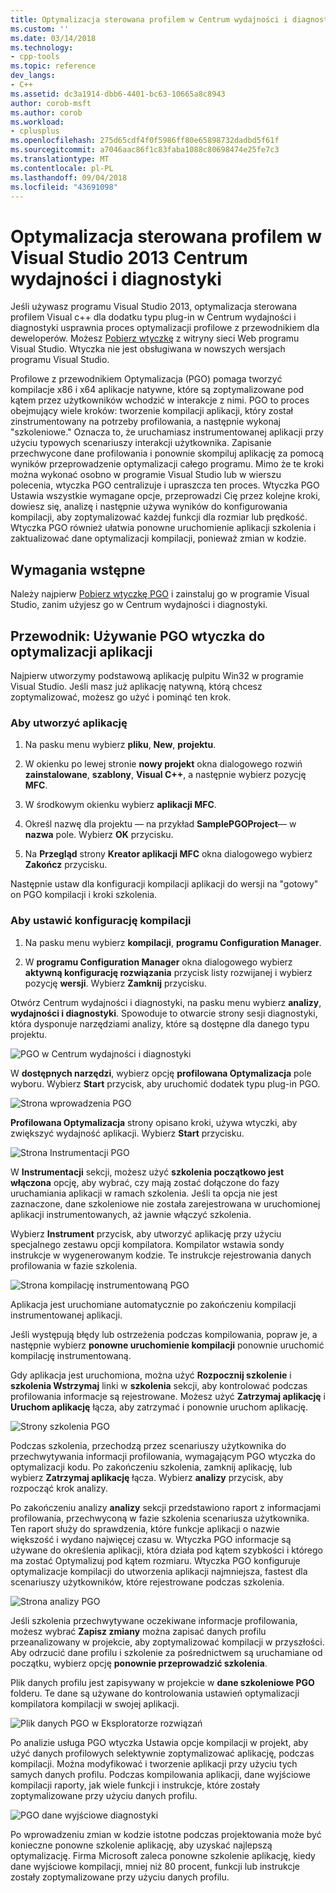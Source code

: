 ```yaml
---
title: Optymalizacja sterowana profilem w Centrum wydajności i diagnostyki | Dokumentacja firmy Microsoft
ms.custom: ''
ms.date: 03/14/2018
ms.technology:
- cpp-tools
ms.topic: reference
dev_langs:
- C++
ms.assetid: dc3a1914-dbb6-4401-bc63-10665a8c8943
author: corob-msft
ms.author: corob
ms.workload:
- cplusplus
ms.openlocfilehash: 275d65cdf4f0f5986ff80e65898732dadbd5f61f
ms.sourcegitcommit: a7046aac86f1c83faba1088c80698474e25fe7c3
ms.translationtype: MT
ms.contentlocale: pl-PL
ms.lasthandoff: 09/04/2018
ms.locfileid: "43691098"
---
```

# <a name="profile-guided-optimization-in-the-visual-studio-2013-performance-and-diagnostics-hub"></a>Optymalizacja sterowana profilem w Visual Studio 2013 Centrum wydajności i diagnostyki

Jeśli używasz programu Visual Studio 2013, optymalizacja sterowana profilem Visual c++ dla dodatku typu plug-in w Centrum wydajności i diagnostyki usprawnia proces optymalizacji profilowe z przewodnikiem dla deweloperów. Możesz [Pobierz wtyczkę](https://marketplace.visualstudio.com/items?itemName=ProfileGuidedOptimizationTeam.ProfileGuidedOptimizationforVisualC) z witryny sieci Web programu Visual Studio. Wtyczka nie jest obsługiwana w nowszych wersjach programu Visual Studio.

Profilowe z przewodnikiem Optymalizacja (PGO) pomaga tworzyć kompilacje x86 i x64 aplikacje natywne, które są zoptymalizowane pod kątem przez użytkowników wchodzić w interakcje z nimi. PGO to proces obejmujący wiele kroków: tworzenie kompilacji aplikacji, który został zinstrumentowany na potrzeby profilowania, a następnie wykonaj "szkoleniowe." Oznacza to, że uruchamiasz instrumentowanej aplikacji przy użyciu typowych scenariuszy interakcji użytkownika. Zapisanie przechwycone dane profilowania i ponownie skompiluj aplikację za pomocą wyników przeprowadzenie optymalizacji całego programu. Mimo że te kroki można wykonać osobno w programie Visual Studio lub w wierszu polecenia, wtyczka PGO centralizuje i upraszcza ten proces. Wtyczka PGO Ustawia wszystkie wymagane opcje, przeprowadzi Cię przez kolejne kroki, dowiesz się, analizę i następnie używa wyników do konfigurowania kompilacji, aby zoptymalizować każdej funkcji dla rozmiar lub prędkość. Wtyczka PGO również ułatwia ponowne uruchomienie aplikacji szkolenia i zaktualizować dane optymalizacji kompilacji, ponieważ zmian w kodzie.

## <a name="prerequisites"></a>Wymagania wstępne

Należy najpierw [Pobierz wtyczkę PGO](https://marketplace.visualstudio.com/items?itemName=ProfileGuidedOptimizationTeam.ProfileGuidedOptimizationforVisualC) i zainstaluj go w programie Visual Studio, zanim użyjesz go w Centrum wydajności i diagnostyki.

## <a name="walkthrough-using-the-pgo-plug-in-to-optimize-an-app"></a>Przewodnik: Używanie PGO wtyczka do optymalizacji aplikacji

Najpierw utworzymy podstawową aplikację pulpitu Win32 w programie Visual Studio. Jeśli masz już aplikację natywną, którą chcesz zoptymalizować, możesz go użyć i pominąć ten krok.

### <a name="to-create-an-app"></a>Aby utworzyć aplikację

1. Na pasku menu wybierz **pliku**, **New**, **projektu**.

1. W okienku po lewej stronie **nowy projekt** okna dialogowego rozwiń **zainstalowane**, **szablony**, **Visual C++**, a następnie wybierz pozycję  **MFC**.

1. W środkowym okienku wybierz **aplikacji MFC**.

1. Określ nazwę dla projektu — na przykład **SamplePGOProject**— w **nazwa** pole. Wybierz **OK** przycisku.

1. Na **Przegląd** strony **Kreator aplikacji MFC** okna dialogowego wybierz **Zakończ** przycisku.

Następnie ustaw dla konfiguracji kompilacji aplikacji do wersji na "gotowy" on PGO kompilacji i kroki szkolenia.

### <a name="to-set-the-build-configuration"></a>Aby ustawić konfigurację kompilacji

1. Na pasku menu wybierz **kompilacji**, **programu Configuration Manager**.

1. W **programu Configuration Manager** okna dialogowego wybierz **aktywną konfigurację rozwiązania** przycisk listy rozwijanej i wybierz pozycję **wersji**. Wybierz **Zamknij** przycisku.

Otwórz Centrum wydajności i diagnostyki, na pasku menu wybierz **analizy**, **wydajności i diagnostyki**. Spowoduje to otwarcie strony sesji diagnostyki, która dysponuje narzędziami analizy, które są dostępne dla danego typu projektu.

![PGO w Centrum wydajności i diagnostyki](../../build/reference/media/pgofig0hub.png "PGOFig0Hub")

W **dostępnych narzędzi**, wybierz opcję **profilowana Optymalizacja** pole wyboru. Wybierz **Start** przycisk, aby uruchomić dodatek typu plug-in PGO.

![Strona wprowadzenia PGO](../../build/reference/media/pgofig1start.png "PGOFig1Start")

**Profilowana Optymalizacja** strony opisano kroki, używa wtyczki, aby zwiększyć wydajność aplikacji. Wybierz **Start** przycisku.

![Strona Instrumentacji PGO](../../build/reference/media/pgofig2instrument.png "PGOFig2Instrument")

W **Instrumentacji** sekcji, możesz użyć **szkolenia początkowo jest włączona** opcję, aby wybrać, czy mają zostać dołączone do fazy uruchamiania aplikacji w ramach szkolenia. Jeśli ta opcja nie jest zaznaczone, dane szkoleniowe nie została zarejestrowana w uruchomionej aplikacji instrumentowanych, aż jawnie włączyć szkolenia.

Wybierz **Instrument** przycisk, aby utworzyć aplikację przy użyciu specjalnego zestawu opcji kompilatora. Kompilator wstawia sondy instrukcje w wygenerowanym kodzie. Te instrukcje rejestrowania danych profilowania w fazie szkolenia.

![Strona kompilację instrumentowaną PGO](../../build/reference/media/pgofig3build.PNG "PGOFig3Build")

Aplikacja jest uruchomiane automatycznie po zakończeniu kompilacji instrumentowanej aplikacji.

Jeśli występują błędy lub ostrzeżenia podczas kompilowania, popraw je, a następnie wybierz **ponowne uruchomienie kompilacji** ponownie uruchomić kompilację instrumentowaną.

Gdy aplikacja jest uruchomiona, można użyć **Rozpocznij szkolenie** i **szkolenia Wstrzymaj** linki w **szkolenia** sekcji, aby kontrolować podczas profilowania informacje są rejestrowane. Możesz użyć **Zatrzymaj aplikację** i **Uruchom aplikację** łącza, aby zatrzymać i ponownie uruchom aplikację.

![Strony szkolenia PGO](../../build/reference/media/pgofig4training.PNG "PGOFig4Training")

Podczas szkolenia, przechodzą przez scenariuszy użytkownika do przechwytywania informacji profilowania, wymagającym PGO wtyczka do optymalizacji kodu. Po zakończeniu szkolenia, zamknij aplikację, lub wybierz **Zatrzymaj aplikację** łącza. Wybierz **analizy** przycisk, aby rozpocząć krok analizy.

Po zakończeniu analizy **analizy** sekcji przedstawiono raport z informacjami profilowania, przechwyconą w fazie szkolenia scenariusza użytkownika. Ten raport służy do sprawdzenia, które funkcje aplikacji o nazwie większość i wydano najwięcej czasu w. Wtyczka PGO informacje są używane do określenia aplikacji, która działa pod kątem szybkości i którego ma zostać Optymalizuj pod kątem rozmiaru. Wtyczka PGO konfiguruje optymalizacje kompilacji do utworzenia aplikacji najmniejsza, fastest dla scenariuszy użytkowników, które rejestrowane podczas szkolenia.

![Strona analizy PGO](../../build/reference/media/pgofig5analyze.png "PGOFig5Analyze")

Jeśli szkolenia przechwytywane oczekiwane informacje profilowania, możesz wybrać **Zapisz zmiany** można zapisać danych profilu przeanalizowany w projekcie, aby zoptymalizować kompilacji w przyszłości. Aby odrzucić dane profilu i szkolenie za pośrednictwem są uruchamiane od początku, wybierz opcję **ponownie przeprowadzić szkolenia**.

Plik danych profilu jest zapisywany w projekcie w **dane szkoleniowe PGO** folderu. Te dane są używane do kontrolowania ustawień optymalizacji kompilatora kompilacji w swojej aplikacji.

![Plik danych PGO w Eksploratorze rozwiązań](../../build/reference/media/pgofig6data.png "PGOFig6Data")

Po analizie usługa PGO wtyczka Ustawia opcje kompilacji w projekt, aby użyć danych profilowych selektywnie zoptymalizować aplikację, podczas kompilacji. Można modyfikować i tworzenie aplikacji przy użyciu tych samych danych profilu. Podczas kompilowania aplikacji, dane wyjściowe kompilacji raporty, jak wiele funkcji i instrukcje, które zostały zoptymalizowane przy użyciu danych profilu.

![PGO dane wyjściowe diagnostyki](../../build/reference/media/pgofig7diagnostics.png "PGOFig7Diagnostics")

Po wprowadzeniu zmian w kodzie istotne podczas projektowania może być konieczne ponowne szkolenie aplikację, aby uzyskać najlepszą optymalizację. Firma Microsoft zaleca ponowne szkolenie aplikację, kiedy dane wyjściowe kompilacji, mniej niż 80 procent, funkcji lub instrukcje zostały zoptymalizowane przy użyciu danych profilu.